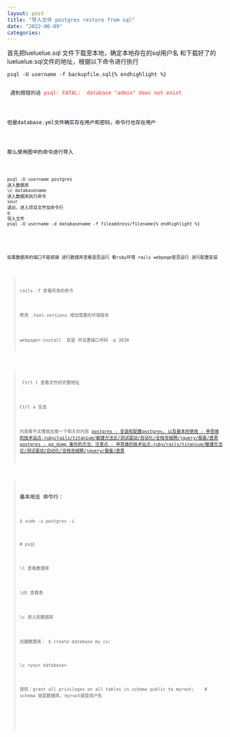 ```yaml
---
layout: post
title: "导入文件 postgres restore from sql"
date: "2022-06-09"
categories: 
---
```

<p>首先把lueluelue.sql 文件下载至本地，确定本地存在的sql用户名 和下载好了的lueluelue.sql文件的地址，根据以下命令进行执行</p>

<pre>
<code>psql -U username -f backupfile.sql{% endhighlight %}

<p>&nbsp;遇到报错的话 <span style="color:#fe2c24">psql: FATAL:&nbsp; database &quot;admin&quot; does not exist</span></p>

<p><span style="color:#0d0016">但是database.yml文件确实存在用户和密码，命令行也存在用户<img alt="" src="https://img-blog.csdnimg.cn/5b4e6d95420f42f9b4b23c4dea4bfb89.png?x-oss-process=image/watermark,type_d3F5LXplbmhlaQ,shadow_50,text_Q1NETiBA6K645aKo44Gu5bCP6J206J22,size_20,color_FFFFFF,t_70,g_se,x_16" /></span></p>

<p><span style="color:#0d0016">那么使用图中的命令进行导入</span></p>

<pre>
<code>psql -U username postgres
进入数据库
\c databasename
进入数据库执行命令
sour
退出，进入项目文件加命令行
q
导入文件
psql -U username -d databasename -f fileaddress/filename{% endhighlight %}

<p><img alt="" src="https://img-blog.csdnimg.cn/542d0597d2984f7dbc7f1588e9bba5fc.png?x-oss-process=image/watermark,type_d3F5LXplbmhlaQ,shadow_50,text_Q1NETiBA6K645aKo44Gu5bCP6J206J22,size_20,color_FFFFFF,t_70,g_se,x_16" /></p>

<p>如果数据库的端口不能链接 进行数据库查看是否运行 看ruby环境 rails webpage是否运行 进行配置安装</p>

<blockquote>
<p>rails -T 查看所有的命令&nbsp;&nbsp;</p>

<p>修改 .tool-versions 增加需要的环境版本</p>

<p>webpager:install&nbsp; 安装 并设置端口号码 -p 3030<img alt="" src="https://img-blog.csdnimg.cn/3fb490dde7624d5e9d50dc4ae076e6d2.png?x-oss-process=image/watermark,type_d3F5LXplbmhlaQ,shadow_50,text_Q1NETiBA6K645aKo44Gu5bCP6J206J22,size_20,color_FFFFFF,t_70,g_se,x_16" /></p>
</blockquote>

<blockquote>
<p>&nbsp;Ctrl l 查看文件的完整地址</p>

<p>Ctrl a 全选</p>

<p>内容看不太懂就去搜一下相关的内容 <a href="http://www.siwei.me/blog/posts/postgres-postgres" title="postgres - 安装和配置postgres, 以及基本的使用 - 申思维的技术站点-ruby/rails/titanium/敏捷方法论/测试驱动/自动化/全栈攻城狮/jquery/极客/直男">postgres - 安装和配置postgres, 以及基本的使用 - 申思维的技术站点-ruby/rails/titanium/敏捷方法论/测试驱动/自动化/全栈攻城狮/jquery/极客/直男</a><a href="http://siwei.me/blog/posts/postgres-pg_dump" title="postgres - pg_dump 备份的方法、注意点  - 申思维的技术站点-ruby/rails/titanium/敏捷方法论/测试驱动/自动化/全栈攻城狮/jquery/极客/直男">postgres - pg_dump 备份的方法、注意点 - 申思维的技术站点-ruby/rails/titanium/敏捷方法论/测试驱动/自动化/全栈攻城狮/jquery/极客/直男</a></p>
</blockquote>

<blockquote>
<h3>基本用法 命令行：</h3>

<p>$ sudo -u postgres -i</p>

<p># psql</p>

<p>\l 查看数据库</p>

<p>\dt 查看表</p>

<p>\c 进入到数据库</p>

<p>创建数据库： $ create database my_cv;</p>

<p>\c &lt;your database&gt;</p>

<p>授权：grant all privileges on all tables in schema public to myroot;&nbsp; &nbsp; # schema 就是数据库, myroot就是用户名</p>

<p>&nbsp;</p>
</blockquote>

